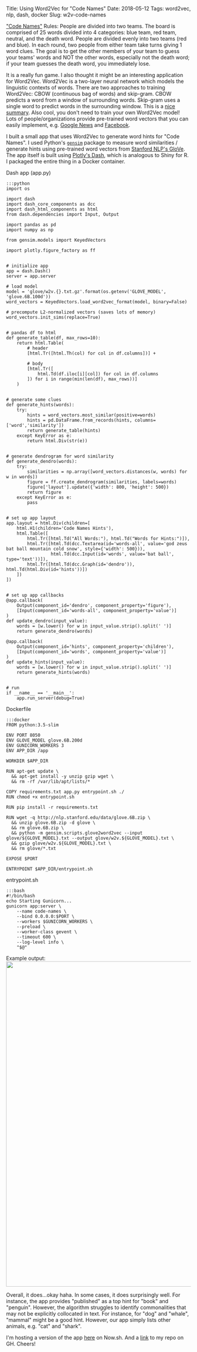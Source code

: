 Title: Using Word2Vec for "Code Names"
Date: 2018-05-12
Tags: word2vec, nlp, dash, docker
Slug: w2v-code-names

["Code Names"](https://en.wikipedia.org/wiki/Codenames_(board_game)) Rules: People are divided into two teams.  The board is comprised of 25 words divided into 4 categories: blue team, red team, neutral, and the death word.  People are divided evenly into two teams (red and blue).  In each round, two people from either team take turns giving 1 word clues.  The goal is to get the other members of your team to guess your teams' words and NOT the other words, especially not the death word; if your team guesses the death word, you immediately lose.

It is a really fun game.  I also thought it might be an interesting application for Word2Vec. Word2Vec is a two-layer neural network which models the linguistic contexts of words.  There are two approaches to training Word2Vec: CBOW (continuous bag of words) and skip-gram.  CBOW predicts a word from a window of surrounding words.  Skip-gram uses a single word to predict words in the surrounding window.  This is a [nice summary](https://www.tensorflow.org/tutorials/word2vec).  Also cool, you don't need to train your own Word2Vec model! Lots of people/organizations provide pre-trained word vectors that you can easily implement, e.g. [Google News](https://code.google.com/archive/p/word2vec/) and [Facebook](https://fasttext.cc/docs/en/english-vectors.html).

I built a small app that uses Word2Vec to generate word hints for "Code Names".  I used Python's [`gensim`](https://radimrehurek.com/gensim/models/word2vec.html) package to measure word similarities / generate hints using pre-trained word vectors from [Stanford NLP's GloVe](https://nlp.stanford.edu/projects/glove/).  The app itself is built using [Plotly's Dash](https://plot.ly/products/dash/), which is analogous to Shiny for R. I packaged the entire thing in a Docker container.

Dash app (app.py)

    :::python
    import os
    
    import dash
    import dash_core_components as dcc
    import dash_html_components as html
    from dash.dependencies import Input, Output
    
    import pandas as pd
    import numpy as np
    
    from gensim.models import KeyedVectors
    
    import plotly.figure_factory as ff
    
    
    # initialize app
    app = dash.Dash()
    server = app.server
    
    # load model
    model = 'glove/w2v.{}.txt.gz'.format(os.getenv('GLOVE_MODEL', 'glove.6B.100d'))
    word_vectors = KeyedVectors.load_word2vec_format(model, binary=False)
    
    # precompute L2-normalized vectors (saves lots of memory)
    word_vectors.init_sims(replace=True)
    
    
    # pandas df to html
    def generate_table(df, max_rows=10):
        return html.Table(
            # header
            [html.Tr([html.Th(col) for col in df.columns])] +
    
            # body
            [html.Tr([
                html.Td(df.iloc[i][col]) for col in df.columns
            ]) for i in range(min(len(df), max_rows))]
        )
    
    
    # generate some clues
    def generate_hints(words):
        try:
            hints = word_vectors.most_similar(positive=words)
            hints = pd.DataFrame.from_records(hints, columns=['word','similarity'])
            return generate_table(hints)
        except KeyError as e:
            return html.Div(str(e))
    
    
    # generate dendrogram for word similarity
    def generate_dendro(words):
        try:
            similarities = np.array([word_vectors.distances(w, words) for w in words])
            figure = ff.create_dendrogram(similarities, labels=words)
            figure['layout'].update({'width': 800, 'height': 500})
            return figure
        except KeyError as e:
            pass
    
    
    # set up app layout
    app.layout = html.Div(children=[
        html.H1(children='Code Names Hints'),
        html.Table([
            html.Tr([html.Td("All Words:"), html.Td("Words for Hints:")]),
            html.Tr([html.Td(dcc.Textarea(id='words-all', value='god zeus bat ball mountain cold snow', style={'width': 500})),
                     html.Td(dcc.Input(id='words', value='bat ball', type='text'))]),
            html.Tr([html.Td(dcc.Graph(id='dendro')), html.Td(html.Div(id='hints'))])
        ])
    ])
    
    
    # set up app callbacks
    @app.callback(
        Output(component_id='dendro', component_property='figure'),
        [Input(component_id='words-all', component_property='value')]
    )
    def update_dendro(input_value):
        words = [w.lower() for w in input_value.strip().split(' ')]
        return generate_dendro(words)
    
    @app.callback(
        Output(component_id='hints', component_property='children'),
        [Input(component_id='words', component_property='value')]
    )
    def update_hints(input_value):
        words = [w.lower() for w in input_value.strip().split(' ')]
        return generate_hints(words)
    
    
    # run
    if __name__ == '__main__':
        app.run_server(debug=True)

Dockerfile

    :::docker
    FROM python:3.5-slim
    
    ENV PORT 8050
    ENV GLOVE_MODEL glove.6B.200d
    ENV GUNICORN_WORKERS 3
    ENV APP_DIR /app
    
    WORKDIR $APP_DIR
    
    RUN apt-get update \
      && apt-get install -y unzip gzip wget \
      && rm -rf /var/lib/apt/lists/*
    
    COPY requirements.txt app.py entrypoint.sh ./
    RUN chmod +x entrypoint.sh
    
    RUN pip install -r requirements.txt
    
    RUN wget -q http://nlp.stanford.edu/data/glove.6B.zip \
      && unzip glove.6B.zip -d glove \
      && rm glove.6B.zip \
      && python -m gensim.scripts.glove2word2vec --input glove/${GLOVE_MODEL}.txt --output glove/w2v.${GLOVE_MODEL}.txt \
      && gzip glove/w2v.${GLOVE_MODEL}.txt \
      && rm glove/*.txt
    
    EXPOSE $PORT
    
    ENTRYPOINT $APP_DIR/entrypoint.sh

entrypoint.sh

    :::bash
    #!/bin/bash
    echo Starting Gunicorn...
    gunicorn app:server \
        --name code-names \
        --bind 0.0.0.0:$PORT \
        --workers $GUNICORN_WORKERS \
        --preload \
        --worker-class gevent \
        --timeout 600 \
        --log-level info \
        "$@"

Example output:
<img src="{filename}images/code-names.png" width="885px" style="display:block; margin-left:auto; margin-right:auto;">

Overall, it does...okay haha.  In some cases, it does surprisingly well.  For instance, the app provides "published" as a top hint for "book" and "penguin".  However, the algorithm struggles to identify commonalities that may not be explicitly collocated in text.  For instance, for "dog" and "whale", "mammal" might be a good hint.  However, our app simply lists other animals, e.g. "cat" and "shark".

I'm hosting a version of the app [here](https://code-names-ypzseaxpnx.now.sh/) on Now.sh.  And a [link](https://github.com/donaldrauscher/code-names) to my repo on GH.  Cheers!
